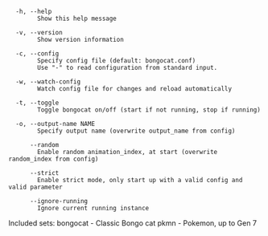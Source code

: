      -h, --help                  
            Show this help message

      -v, --version               
            Show version information

      -c, --config                
            Specify config file (default: bongocat.conf)
            Use "-" to read configuration from standard input.

      -w, --watch-config          
            Watch config file for changes and reload automatically

      -t, --toggle                
            Toggle bongocat on/off (start if not running, stop if running)

      -o, --output-name NAME      
            Specify output name (overwrite output_name from config)

          --random                
            Enable random animation_index, at start (overwrite random_index from config)

          --strict
            Enable strict mode, only start up with a valid config and valid parameter

          --ignore-running        
            Ignore current running instance

Included sets:
  bongocat - Classic Bongo cat
      pkmn - Pokemon, up to Gen 7

